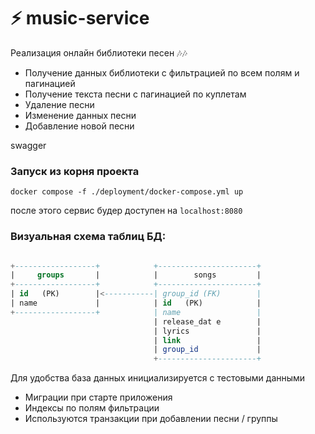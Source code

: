 # ⚡ music-service 
Реализация онлайн библиотеки песен 🎶🎶


- Получение данных библиотеки с фильтрацией по всем полям и
пагинацией
- Получение текста песни с пагинацией по куплетам
- Удаление песни
- Изменение данных песни
- Добавление новой песни

swagger


### Запуск из корня проекта

```make
docker compose -f ./deployment/docker-compose.yml up
```
после этого сервис будер доступен на `localhost:8080`



### Визуальная схема таблиц БД:

```sql

+------------------+            +----------------------+
|     groups       |            |        songs         |
+------------------+            +----------------------+
| id   (PK)        |<-----------| group_id (FK)        |
| name             |            | id   (PK)            |
+------------------+            | name                 |
                                | release_dat e        |
                                | lyrics               |
                                | link                 |
                                | group_id             |
                                +----------------------+

```

Для удобства база данных инициализируется с тестовыми данными 
- Миграции при старте приложения
- Индексы по полям фильтрации
- Используются транзакции при добавлении песни / группы


